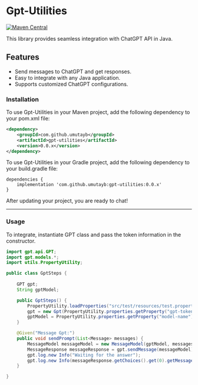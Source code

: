# Gpt-Utilities

[![Maven Central](https://img.shields.io/maven-central/v/io.github.umutayb/Gpt-Utilities?color=brightgreen&label=Gpt-Utilities)](https://mvnrepository.com/artifact/io.github.umutayb/Gpt-Utilities/latest)

This library provides seamless integration with ChatGPT API in Java.

## Features

- Send messages to ChatGPT and get responses.
- Easy to integrate with any Java application.
- Supports customized ChatGPT configurations.

### Installation

To use Gpt-Utilities in your Maven project, add the following dependency to your pom.xml file:
```xml
<dependency>
    <groupId>com.github.umutayb</groupId>
    <artifactId>gpt-utilities</artifactId>
    <version>0.0.x</version>
</dependency>
```

To use Gpt-Utilities in your Gradle project, add the following dependency to your build.gradle file:
```
dependencies {
    implementation 'com.github.umutayb:gpt-utilities:0.0.x'
}

```
After updating your project, you are ready to chat!
___
### Usage

To integrate, instantiate GPT class and pass the token information in the constructor.

````java
import gpt.api.GPT;
import gpt.models.*;
import utils.PropertyUtility;

public class GptSteps {
    
    GPT gpt;
    String gptModel;

    public GptSteps() {
        PropertyUtility.loadProperties("src/test/resources/test.properties");
        gpt = new Gpt(PropertyUtility.properties.getProperty("gpt-token"));
        gptModel = PropertyUtility.properties.getProperty("model-name");
    }

    @Given("Message Gpt:")
    public void sendPrompt(List<Message> messages) {
        MessageModel messageModel = new MessageModel(gptModel, messages);
        MessageResponse messageResponse = gpt.sendMessage(messageModel);
        gpt.log.new Info("Waiting for the answer");
        gpt.log.new Info(messageResponse.getChoices().get(0).getMessage().getContent());
    }

}
 ````